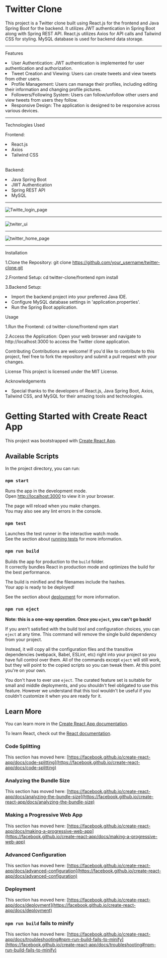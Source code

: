 <h1>Twitter Clone</h1>

This project is a Twitter clone built using React.js for the frontend and Java Spring Boot for the backend. It utilizes JWT authentication in Spring Boot along with Spring REST API.
React.js utilizes Axios for API calls and Tailwind CSS for styling. MySQL database is used for backend data storage.

<hr>

Features

<li>User Authentication: JWT authentication is implemented for user authentication and authorization.</li>
<li>Tweet Creation and Viewing: Users can create tweets and view tweets from other users.</li>
<li>Profile Management: Users can manage their profiles, including editing their information and changing profile pictures.</li>
<li>Followers/Following System: Users can follow/unfollow other users and view tweets from users they follow.</li>
<li>Responsive Design: The application is designed to be responsive across various devices.</li>

<hr>

Technologies Used

Frontend:
<li>React.js</li>
<li>Axios</li>
<li>Tailwind CSS</li>

<br>

Backend:
<li>Java Spring Boot</li>
<li>JWT Authentication</li>
<li>Spring REST API</li>
<li>MySQL</li>

<hr>

![Twitte_login_page](https://github.com/gebadakash/Twitter-Clone/assets/137673292/87453f18-1c9c-44b7-bb8a-eb099922ccfd)

<hr>

![twiter_ui](https://github.com/gebadakash/Twitter-Clone/assets/137673292/4bdcfedb-9ad7-4961-a1ba-3d6a28575ddb)

<hr>

![twitter_home_page](https://github.com/gebadakash/Twitter-Clone/assets/137673292/5185b266-c507-449c-8f90-8692e38e2a8a)

<hr>

Installation

1.Clone the Repository:
git clone https://github.com/your_username/twitter-clone.git

2.Frontend Setup:
cd twitter-clone/frontend
npm install

3.Backend Setup:
<li>Import the backend project into your preferred Java IDE.</li>
<li>Configure MySQL database settings in 'application.properties'.</li>
<li>Run the Spring Boot application.</li>

Usage

1.Run the Frontend:
cd twitter-clone/frontend
npm start

2.Access the Application:
Open your web browser and navigate to http://localhost:3000 to access the Twitter clone application.

Contributing
Contributions are welcome! If you'd like to contribute to this project, feel free to fork the repository and submit a pull request with your changes.

License
This project is licensed under the MIT License.

Acknowledgements
<li>Special thanks to the developers of React.js, Java Spring Boot, Axios, Tailwind CSS, and MySQL for their amazing tools and technologies.</li>


# Getting Started with Create React App

This project was bootstrapped with [Create React App](https://github.com/facebook/create-react-app).

## Available Scripts

In the project directory, you can run:

### `npm start`

Runs the app in the development mode.\
Open [http://localhost:3000](http://localhost:3000) to view it in your browser.

The page will reload when you make changes.\
You may also see any lint errors in the console.

### `npm test`

Launches the test runner in the interactive watch mode.\
See the section about [running tests](https://facebook.github.io/create-react-app/docs/running-tests) for more information.

### `npm run build`

Builds the app for production to the `build` folder.\
It correctly bundles React in production mode and optimizes the build for the best performance.

The build is minified and the filenames include the hashes.\
Your app is ready to be deployed!

See the section about [deployment](https://facebook.github.io/create-react-app/docs/deployment) for more information.

### `npm run eject`

**Note: this is a one-way operation. Once you `eject`, you can't go back!**

If you aren't satisfied with the build tool and configuration choices, you can `eject` at any time. This command will remove the single build dependency from your project.

Instead, it will copy all the configuration files and the transitive dependencies (webpack, Babel, ESLint, etc) right into your project so you have full control over them. All of the commands except `eject` will still work, but they will point to the copied scripts so you can tweak them. At this point you're on your own.

You don't have to ever use `eject`. The curated feature set is suitable for small and middle deployments, and you shouldn't feel obligated to use this feature. However we understand that this tool wouldn't be useful if you couldn't customize it when you are ready for it.

## Learn More

You can learn more in the [Create React App documentation](https://facebook.github.io/create-react-app/docs/getting-started).

To learn React, check out the [React documentation](https://reactjs.org/).

### Code Splitting

This section has moved here: [https://facebook.github.io/create-react-app/docs/code-splitting](https://facebook.github.io/create-react-app/docs/code-splitting)

### Analyzing the Bundle Size

This section has moved here: [https://facebook.github.io/create-react-app/docs/analyzing-the-bundle-size](https://facebook.github.io/create-react-app/docs/analyzing-the-bundle-size)

### Making a Progressive Web App

This section has moved here: [https://facebook.github.io/create-react-app/docs/making-a-progressive-web-app](https://facebook.github.io/create-react-app/docs/making-a-progressive-web-app)

### Advanced Configuration

This section has moved here: [https://facebook.github.io/create-react-app/docs/advanced-configuration](https://facebook.github.io/create-react-app/docs/advanced-configuration)

### Deployment

This section has moved here: [https://facebook.github.io/create-react-app/docs/deployment](https://facebook.github.io/create-react-app/docs/deployment)

### `npm run build` fails to minify

This section has moved here: [https://facebook.github.io/create-react-app/docs/troubleshooting#npm-run-build-fails-to-minify](https://facebook.github.io/create-react-app/docs/troubleshooting#npm-run-build-fails-to-minify)
